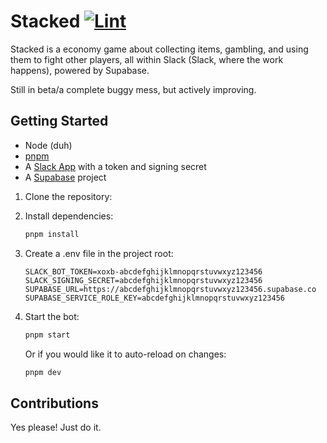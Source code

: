 # Stacked [![Lint](https://github.com/3kh0/stacked/actions/workflows/lint.yml/badge.svg)](https://github.com/3kh0/stacked/actions/workflows/lint.yml)

Stacked is a economy game about collecting items, gambling, and using them to fight other players, all within Slack (Slack, where the work happens), powered by Supabase.

Still in beta/a complete buggy mess, but actively improving.

## Getting Started

- Node (duh)
- [pnpm](https://pnpm.io/)
- A [Slack App](https://api.slack.com/apps) with a token and signing secret
- A [Supabase](https://supabase.com/) project

1. Clone the repository:
2. Install dependencies:

   ```sh
   pnpm install
   ```

3. Create a .env file in the project root:

   ```env
   SLACK_BOT_TOKEN=xoxb-abcdefghijklmnopqrstuvwxyz123456
   SLACK_SIGNING_SECRET=abcdefghijklmnopqrstuvwxyz123456
   SUPABASE_URL=https://abcdefghijklmnopqrstuvwxyz123456.supabase.co
   SUPABASE_SERVICE_ROLE_KEY=abcdefghijklmnopqrstuvwxyz123456
   ```

4. Start the bot:

   ```sh
   pnpm start
   ```

   Or if you would like it to auto-reload on changes:

   ```sh
   pnpm dev
   ```

## Contributions

Yes please! Just do it.

